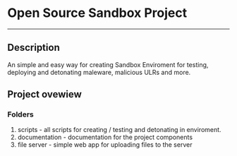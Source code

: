 # Open Source Sandbox Project
---
## Description
An simple and easy way for creating Sandbox Enviroment for testing, deploying and detonating maleware, malicious ULRs and more.
## Project ovewiew
### Folders
1. scripts - all scripts for creating / testing and detonating in enviroment.
2. documentation - documentation for the project components
3. file server - simple web app for uploading files to the server
